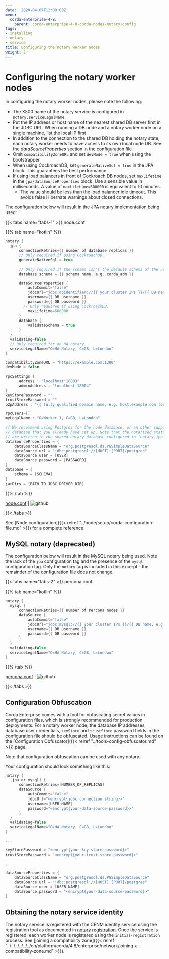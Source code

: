 ```yaml
---
date: '2020-04-07T12:00:00Z'
menu:
  corda-enterprise-4-8:
    parent: corda-enterprise-4-8-corda-nodes-notary-config
tags:
- installing
- notary
- service
title: Configuring the notary worker nodes
weight: 2
---
```


# Configuring the notary worker nodes

In configuring the notary worker nodes, please note the following:

* The X500 name of the notary service is configured in `notary.serviceLegalName`.
* Put the IP address or host name of the nearest shared DB server first in the JDBC
  URL. When running a DB node and a notary worker node on a single machine, list the
  local IP first
* In addition to the connection to the shared DB holding the notary state,
  each notary worker needs to have access to its own local node DB. See the
  *dataSourceProperties* section in the configuration file
* Omit `compatibilityZoneURL` and set `devMode = true` when using the bootstrapper
* When using CockroachDB, set `generateNativeSql = true` in the JPA block. This guarantees the best performance.
* If using load balancers in front of Cockroach DB nodes, set `maxLifetime` in the `jpa/dataSourceProperties` block. Use a sensible value in milliseconds. A value of `maxLifetime=600000` is equivalent to 10 minutes.
  * The value should be less than the load balancer idle timeout. This avoids false Hibernate warnings about closed connections.

The configuration below will result in the JPA notary implementation being used:

{{< tabs name="tabs-1" >}}
node.conf

{{% tab name="kotlin" %}}
```kotlin
notary {
  jpa {
      connectionRetries={{ number of database replicas }}
      // Only required if using CockroachDB.
      generateNativeSql = true

      // Only required if the schema isn't the default schema of the user.
      database.schema = {{ schema name, e.g. corda_adm }}

      dataSourceProperties {
          autoCommit="false"
          jdbcUrl="jdbc:dbidentifier://{{ your cluster IPs }}/{{ DB name, e.g. corda }}"
          username={{ DB username }}
          password={{ DB password }}
        // Only required if using CockroachDB.
          maxLifetime=600000
      }
      database {
          validateSchema = true
      }
  }
  validating=false
  // Only required for an HA notary.
  serviceLegalName="O=HA Notary, C=GB, L=London"
}

compatibilityZoneURL = "https://example.com:1300"
devMode = false

rpcSettings {
      address : "localhost:18003"
      adminAddress : "localhost:18004"
}
keyStorePassword = ""
trustStorePassword = ""
p2pAddress : "{{ fully qualified domain name, e.g. host.example.com (or localhost in development) }}:{{ P2P port }}"

rpcUsers=[]
myLegalName : "O=Worker 1, C=GB, L=London"

// We recommend using Postgres for the node database, or an other supported
// database that you already have set up. Note that the notarised states
// are written to the shared notary database configured in `notary.jpa`.
dataSourceProperties = {
    dataSourceClassName = "org.postgresql.ds.PGSimpleDataSource"
    dataSource.url = "jdbc:postgresql://[HOST]:[PORT]/postgres"
    dataSource.user = [USER]
    dataSource.password = [PASSWORD]
}
database = {
    schema = [SCHEMA]
}
jarDirs = [PATH_TO_JDBC_DRIVER_DIR]

```
{{% /tab %}}

[node.conf](../resources/node.conf) | ![github](/images/svg/github.svg "github")


{{< /tabs >}}

See [Node configuration]({{< relref "../node/setup/corda-configuration-file.md" >}}) for a complete reference.


## MySQL notary (deprecated)

The configuration below will result in the MySQL notary being used. Note the lack of
the `jpa` configuration tag and the presence of the `mysql` configuration tag. Only the
`notary` tag is included in this excerpt - the remainder of the configuration file does not
change.

{{< tabs name="tabs-2" >}}
percona.conf

{{% tab name="kotlin" %}}
```kotlin
notary {
  mysql {
      connectionRetries={{ number of Percona nodes }}
      dataSource {
          autoCommit="false"
          jdbcUrl="jdbc:mysql://{{ your cluster IPs }}/{{ DB name, e.g. corda }}?rewriteBatchedStatements=true&useSSL=false&failOverReadOnly=false"
          username={{ DB username }}
          password={{ DB password }}
      }
  }
  validating=false
  serviceLegalName="O=HA Notary, C=GB, L=London"
}
```
{{% /tab %}}




[percona.conf](../resources/percona.conf) | ![github](/images/svg/github.svg "github")



{{< /tabs >}}


## Configuration Obfuscation

Corda Enterprise comes with a tool for obfuscating secret values in configuration files, which is strongly recommended for production deployments.
For a notary worker node, the database IP addresses, database user credentials, `keyStore` and `trustStore` password fields in
the configuration file should be obfuscated. Usage instructions can be found on the [Configuration Obfuscator]({{< relref "../tools-config-obfuscator.md" >}}) page.

Note that configuration obfuscation can be used with any notary.

Your configuration should look something like this:

```kotlin
notary {
  [jpa or mysql] {
      connectionRetries=[NUMBER_OF_REPLICAS]
      dataSource {
          autoCommit="false"
          jdbcUrl="<encrypt{jdbc connection string}>"
          username=[USER_NAME]
          password="<encrypt{your-data-source-password}>"
      }
  }
  validating=false
  serviceLegalName="O=HA Notary, C=GB, L=London"
}

...

keyStorePassword = "<encrypt{your-key-store-password}>"
trustStorePassword = "<encrypt{your-trust-store-password}>"

...

dataSourceProperties = {
    dataSourceClassName = "org.postgresql.ds.PGSimpleDataSource"
    dataSource.url = "jdbc:postgresql://[HOST]:[PORT]/postgres"
    dataSource.user = [USER_NAME]
    dataSource.password = "<encrypt{your-data-source-password}>"
}
```

## Obtaining the notary service identity

The notary service is registered with the CENM identity service using the registration tool as documented in [notary registration](../ha-utilities.html#notary-registration).
Once the service is registered, each worker node is registered using the `initial-registration` process. See [joining a compatibility zone]({{< relref "../../../../../../en/platform/corda/4.8/enterprise/network/joining-a-compatibility-zone.md" >}}).
